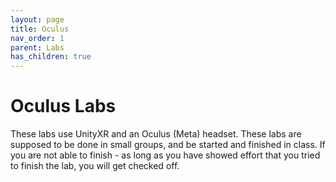 ```yaml
---
layout: page
title: Oculus
nav_order: 1
parent: Labs
has_children: true
---
```


# Oculus Labs

These labs use UnityXR and an Oculus (Meta) headset. These labs are supposed to be done in small groups, and be started and finished in class. If you are not able to finish - as long as you have showed effort that you tried to finish the lab, you will get checked off.
